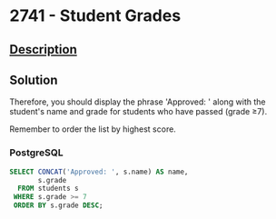 # 2741 - Student Grades

## [Description](https://judge.beecrowd.com/pt/problems/view/2741)

## Solution

Therefore, you should display the phrase 'Approved: ' along with the student's name and grade for students who have passed (grade ≥7).

Remember to order the list by highest score.

### PostgreSQL

```sql
SELECT CONCAT('Approved: ', s.name) AS name,
       s.grade
  FROM students s
 WHERE s.grade >= 7
 ORDER BY s.grade DESC;
 ```